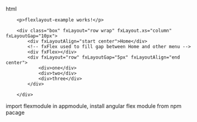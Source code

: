 html 

        <p>flexlayout-example works!</p>

        <div class="box" fxLayout="row wrap" fxLayout.xs="column" fxLayoutGap="10px">
            <div fxLayoutAlign="start center">Home</div>
            <!-- fxFlex used to fill gap between Home and other menu -->
            <div fxFlex></div>
            <div fxLayout="row" fxLayoutGap="5px" fxLayoutAlign="end center">
                <div>one</div>
                <div>two</div>
                <div>three</div>
            </div>

        </div>
        
        
import flexmodule in appmodule, install angular flex module from npm pacage        
